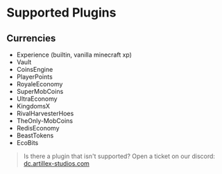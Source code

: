 # Supported Plugins

## Currencies
* Experience (builtin, vanilla minecraft xp)
* Vault
* CoinsEngine
* PlayerPoints
* RoyaleEconomy
* SuperMobCoins
* UltraEconomy
* KingdomsX
* RivalHarvesterHoes
* TheOnly-MobCoins
* RedisEconomy
* BeastTokens
* EcoBits

> Is there a plugin that isn't supported? Open a ticket on our discord:
<font color="#1f67ff">[dc.artillex-studios.com](https://dc.artillex-studios.com/)</font>
